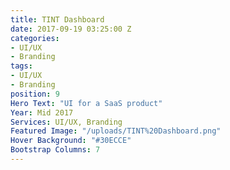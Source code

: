 ```yaml
---
title: TINT Dashboard
date: 2017-09-19 03:25:00 Z
categories:
- UI/UX
- Branding
tags:
- UI/UX
- Branding
position: 9
Hero Text: "​​UI for a SaaS product"
Year: Mid 2017
Services: UI/UX, Branding
Featured Image: "/uploads/TINT%20Dashboard.png"
Hover Background: "#30ECCE"
Bootstrap Columns: 7
---
```


